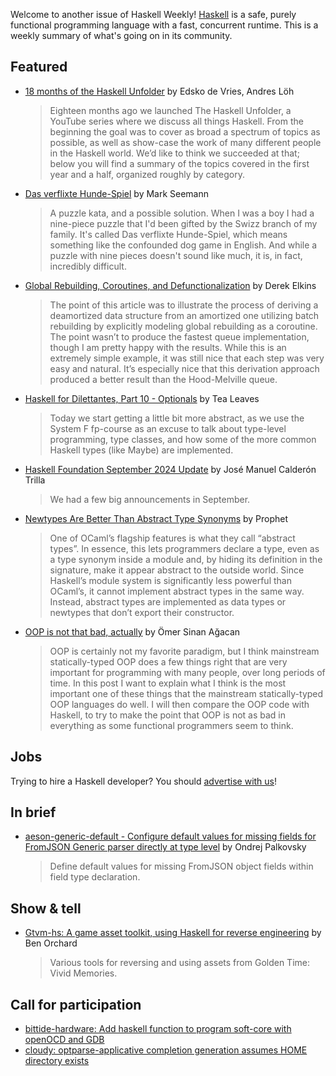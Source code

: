 Welcome to another issue of Haskell Weekly!
[Haskell](https://www.haskell.org) is a safe, purely functional programming language with a fast, concurrent runtime.
This is a weekly summary of what's going on in its community.

## Featured

- [18 months of the Haskell Unfolder](https://well-typed.com/blog/2024/10/18-months-of-unfolder/) by Edsko de Vries, Andres Löh
  > Eighteen months ago we launched The Haskell Unfolder, a YouTube series where we discuss all things Haskell. From the beginning the goal was to cover as broad a spectrum of topics as possible, as well as show-case the work of many different people in the Haskell world. We’d like to think we succeeded at that; below you will find a summary of the topics covered in the first year and a half, organized roughly by category.
  
- [Das verflixte Hunde-Spiel](https://blog.ploeh.dk/2024/10/03/das-verflixte-hunde-spiel/) by Mark Seemann
  > A puzzle kata, and a possible solution. When I was a boy I had a nine-piece puzzle that I'd been gifted by the Swizz branch of my family. It's called Das verflixte Hunde-Spiel, which means something like the confounded dog game in English. And while a puzzle with nine pieces doesn't sound like much, it is, in fact, incredibly difficult.
  
- [Global Rebuilding, Coroutines, and Defunctionalization](https://www.hedonisticlearning.com/posts/global-rebuilding-coroutines-and-defunctionalization.html) by Derek Elkins
  > The point of this article was to illustrate the process of deriving a deamortized data structure from an amortized one utilizing batch rebuilding by explicitly modeling global rebuilding as a coroutine. The point wasn’t to produce the fastest queue implementation, though I am pretty happy with the results. While this is an extremely simple example, it was still nice that each step was very easy and natural. It’s especially nice that this derivation approach produced a better result than the Hood-Melville queue.
  
- [Haskell for Dilettantes, Part 10 - Optionals](https://www.youtube.com/watch?v=40J0jilTVIo) by Tea Leaves
  > Today we start getting a little bit more abstract, as we use the System F fp-course as an excuse to talk about type-level programming, type classes, and how some of the more common Haskell types (like Maybe) are implemented.
  
- [Haskell Foundation September 2024 Update](https://discourse.haskell.org/t/haskell-foundation-september-2024-update/10480) by José Manuel Calderón Trilla
  > We had a few big announcements in September.
  
- [Newtypes Are Better Than Abstract Type Synonyms](https://prophetlabs.de/posts/newtypes.html) by Prophet
  > One of OCaml’s flagship features is what they call “abstract types”. In essence, this lets programmers declare a type, even as a type synonym inside a module and, by hiding its definition in the signature, make it appear abstract to the outside world. Since Haskell’s module system is significantly less powerful than OCaml’s, it cannot implement abstract types in the same way. Instead, abstract types are implemented as data types or newtypes that don’t export their constructor.
  
- [OOP is not that bad, actually](https://osa1.net/posts/2024-10-09-oop-good.html) by Ömer Sinan Ağacan
  > OOP is certainly not my favorite paradigm, but I think mainstream statically-typed OOP does a few things right that are very important for programming with many people, over long periods of time. In this post I want to explain what I think is the most important one of these things that the mainstream statically-typed OOP languages do well. I will then compare the OOP code with Haskell, to try to make the point that OOP is not as bad in everything as some functional programmers seem to think.

## Jobs

Trying to hire a Haskell developer?
You should [advertise with us](https://haskellweekly.news/advertising.html)!

## In brief

- [aeson-generic-default - Configure default values for missing fields for FromJSON Generic parser directly at type level](https://hackage.haskell.org/package/aeson-generic-default) by Ondrej Palkovsky
  > Define default values for missing FromJSON object fields within field type declaration.

## Show & tell

- [Gtvm-hs: A game asset toolkit, using Haskell for reverse engineering](https://discourse.haskell.org/t/gtvm-hs-a-game-asset-toolkit-using-haskell-for-reverse-engineering/10460) by Ben Orchard
  > Various tools for reversing and using assets from Golden Time: Vivid Memories.

## Call for participation

- [bittide-hardware: Add haskell function to program soft-core with openOCD and GDB](https://github.com/bittide/bittide-hardware/issues/648)
- [cloudy: optparse-applicative completion generation assumes HOME directory exists](https://github.com/cdepillabout/cloudy/issues/10)
